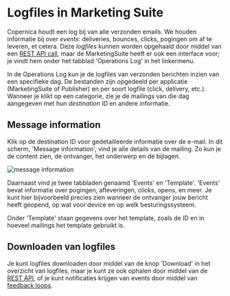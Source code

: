 # Logfiles in Marketing Suite

Copernica houdt een log bij van alle verzonden emails. We houden informatie bij over *events*: deliveries, bounces, clicks, pogingen om af te leveren, et cetera. Deze *logfiles* kunnen worden opgehaald door middel van een [REST API call](https://www.copernica.com/nl/documentation/rest-get-logfiles), maar de MarketingSuite heeft er ook een interface voor; je vindt hem onder het tabblad 'Operations Log' in het linkermenu.

In de Operations Log kun je de logfiles van verzonden berichten inzien van een specifieke dag. De bestanden zijn opgedeeld per applicatie (MarketingSuite of Publisher) en per soort logfile (click, delivery, etc.). Wanneer je klikt op een categorie, zie je de mailings van die dag aangegeven met hun *destination ID* en andere informatie. 

## Message information
Klik op de destination ID voor gedetailleerde informatie over de e-mail. In dit scherm, 'Message information', vind je alle details van de mailing. Zo kun je de content zien, de ontvanger, het onderwerp en de bijlagen.

![message information](Images/message-information.png "Message information interface")

Daarnaast vind je twee tabbladen genaamd 'Events' en 'Template'. 'Events' bevat informatie over pogingen, afleveringen, clicks, opens, en meer. Je kunt hier bijvoorbeeld precies zien wanneer de ontvanger jouw bericht heeft geopend, op wat voor device en op welk besturingssysteem. 

Onder 'Template' staan gegevens over het template, zoals de ID en in hoeveel mailings het template gebruikt is.

## Downloaden van logfiles
Je kunt logfiles downloaden door middel van de knop 'Download' in het overzicht van logfiles, maar je kunt ze ook ophalen door middel van de [REST API](https://www.copernica.com/nl/documentation/rest-get-logfiles), of je kunt notificaties krijgen van events door middel van [feedback loops](https://www.copernica.com/nl/documentation/feedback-loops).



